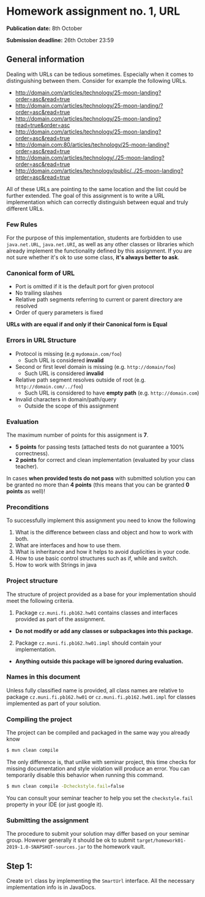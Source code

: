 Homework assignment no. 1, URL
====================================

**Publication date:** 8th October 

**Submission deadline:** 26th October 23:59

General information
-------------------
Dealing with URLs can be tedious sometimes. Especially when it comes to distinguishing between them. Consider for example the following URLs.

- http://domain.com/articles/technology/25-moon-landing?order=asc&read=true
- http://domain.com/articles/technology/25-moon-landing/?order=asc&read=true
- http://domain.com/articles/technology/25-moon-landing?read=true&order=asc
- http://domain.com/articles/technology/25-moon-landing?order=asc&read=true
- http://domain.com:80/articles/technology/25-moon-landing?order=asc&read=true
- http://domain.com/articles/technology/./25-moon-landing?order=asc&read=true
- http://domain.com/articles/technology/public/../25-moon-landing?order=asc&read=true

All of these URLs are pointing to the same location and the list could be further extended. 
The goal of this assignment is to write a URL implementation which can correctly distinguish between equal and truly different URLs.

### Few Rules
For the purpose of this implementation, students are forbidden to use ```java.net.URL```, ```java.net.URI```, as well as any other classes or libraries which already implement the functionality defined by this assignment. 
If you are not sure whether it's ok to use some class, **it's always better to ask**.   

### Canonical form of URL

- Port is omitted if it is the default port for given protocol 
- No trailing slashes
- Relative path segments referring to current or parent directory are resolved
- Order of query parameters is fixed

**URLs with are equal if and only if their Canonical form is Equal**

### Errors in URL Structure 
- Protocol is missing (e.g ```mydomain.com/foo```)
    - Such URL is considered **invalid**
- Second or first level domain is missing (e.g. ``http://domain/foo``)
    - Such URL is considered **invalid**
- Relative path segment resolves outside of root (e.g. ```http://domain.com/../foo```)
    - Such URL is considered to have **empty path** (e.g. ``http://domain.com``)
- Invalid characters in domain/path/query
    - Outside the scope of this assignment
    
### Evaluation
The maximum number of points for this assignment is **7**.

- **5 points** for passing tests (attached tests do not guarantee a 100% correctness).
- **2 points** for correct and clean implementation (evaluated by your class teacher).

In cases **when provided tests do not pass** with submitted solution you can be granted no more than **4 points** (this means that you can be granted **0 points** as well)!

### Preconditions
To successfully implement this assignment you need to know the following

1. What is the difference between class and object and how to work with both.
2. What are interfaces and how to use them.
3. What is inheritance and how it helps to avoid duplicities in your code.
4. How to use basic control structures such as if, while and switch.
5. How to work with Strings in java

### Project structure
The structure of project provided as a base for your implementation should meet the following criteria.

1. Package ```cz.muni.fi.pb162.hw01``` contains classes and interfaces provided as part of the assignment.
  - **Do not modify or add any classes or subpackages into this package.**
2. Package  ```cz.muni.fi.pb162.hw01.impl``` should contain your implementation.
  - **Anything outside this package will be ignored during evaluation.**

### Names in this document
Unless fully classified name is provided, all class names are relative to  package ```cz.muni.fi.pb162.hw01``` or ```cz.muni.fi.pb162.hw01.impl``` for classes implemented as part of your solution.

### Compiling the project
The project can be compiled and packaged in the same way you already know 

```bash
$ mvn clean compile
```

The only difference is, that unlike with seminar project, this time checks for missing documentation and style violation will produce an error. 
You can temporarily disable this behavior when running this command. 

```bash
$ mvn clean compile -Dcheckstyle.fail=false
```

You can consult your seminar teacher to help you set the ```checkstyle.fail``` property in your IDE (or just google it). 


### Submitting the assignment
The procedure to submit your solution may differ based on your seminar group. However generally it should be ok to submit ```target/homework01-2019-1.0-SNAPSHOT-sources.jar``` to the homework vault.

Step 1: 
---------------------------
Create ```Url``` class by implementing the ```SmartUrl``` interface. 
All the necessary implementation info is in JavaDocs. 
